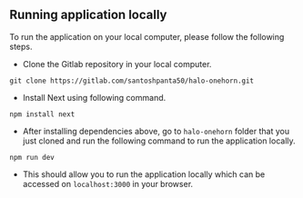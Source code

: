 ## Running application locally
To run the application on your local computer, please follow the following steps.

- Clone the Gitlab repository in your local computer.

`git clone https://gitlab.com/santoshpanta50/halo-onehorn.git`
 

- Install Next using following command.

`npm install next `

- After installing dependencies above, go to `halo-onehorn` folder that you just cloned and run the following command to run the application locally.

`npm run dev`

- This should allow you to run the application locally which can be accessed on `localhost:3000` in your browser.